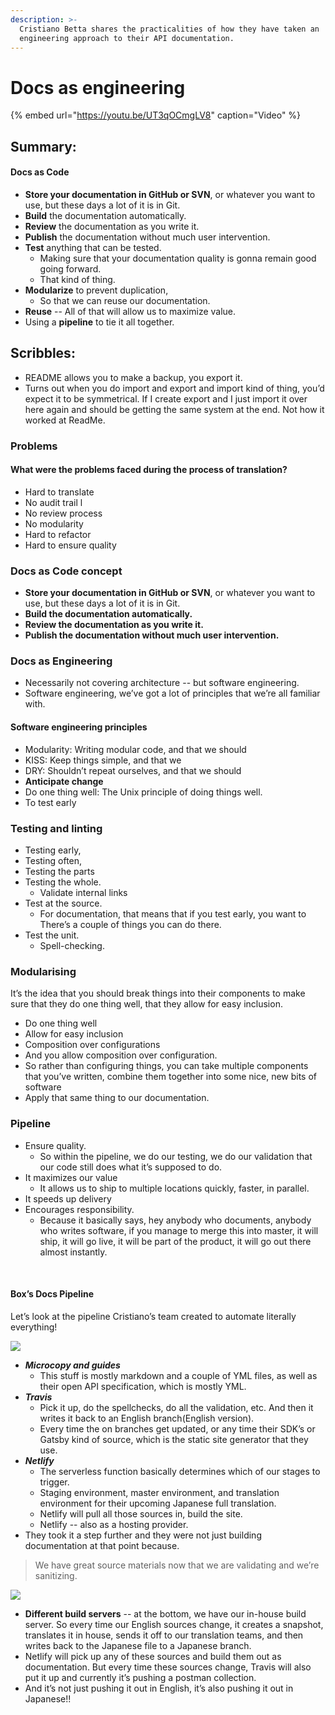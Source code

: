 ```yaml
---
description: >-
  Cristiano Betta shares the practicalities of how they have taken an
  engineering approach to their API documentation.
---
```


# Docs as engineering

{% embed url="https://youtu.be/UT3qOCmgLV8" caption="Video" %}

## **Summary:**

#### Docs as Code

* **Store your documentation in GitHub or SVN**, or whatever you want to use, but these days a lot of it is in Git. 
* **Build** the documentation automatically. 
* **Review** the documentation as you write it. 
* **Publish** the documentation without much user intervention. 
* **Test** anything that can be tested. 
  * Making sure that your documentation quality is gonna remain good going forward.
  * That kind of thing. 
* **Modularize** to prevent duplication, 
  * So that we can reuse our documentation.
* **Reuse** --  All of that will allow us to maximize value. 
* Using a **pipeline** to tie it all together.

## **Scribbles:**

* README allows you to make a backup, you export it.
* Turns out when you do import and export and import kind of thing, you’d expect it to be symmetrical. If I create export and I just import it over here again and should be getting the same system at the end. Not how it worked at ReadMe.

### Problems 

#### What were the problems faced during the process of translation?

* Hard to translate 
* No audit trail l
* No review process 
* No modularity 
* Hard to refactor 
* Hard to ensure quality 

### Docs as Code concept

* **Store your documentation in GitHub or SVN**, or whatever you want to use, but these days a lot of it is in Git. 
* **Build the documentation automatically.** 
* **Review the documentation as you write it.** 
* **Publish the documentation without much user intervention.** ‌

### Docs as Engineering 

* Necessarily not covering architecture -- but software engineering.
* Software engineering, we’ve got a lot of principles that we’re all familiar with. 

#### Software engineering principles

* Modularity: Writing modular code, and that we should 
* KISS: Keep things simple, and that we 
* DRY: Shouldn’t repeat ourselves, and that we should 
* **Anticipate change** 
* Do one thing well: The Unix principle of doing things well. 
* To test early 

### Testing and linting 

* Testing early, 
* Testing often, 
* Testing the parts 
* Testing the whole. 
  * Validate internal links
* Test at the source. 
  * For documentation, that means that if you test early, you want to There’s a couple of things you can do there. 
* Test the unit. 
  * Spell-checking. 

### Modularising

It’s the idea that you should break things into their components to make sure that they do one thing well, that they allow for easy inclusion.

* Do one thing well
* Allow for easy inclusion 
* Composition over configurations
* And you allow composition over configuration.
* So rather than configuring things, you can take multiple components that you’ve written, combine them together into some nice, new bits of software
* Apply that same thing to our documentation.

### Pipeline

* Ensure quality. 
  * So within the pipeline, we do our testing, we do our validation that our code still does what it’s supposed to do. 
* It maximizes our value 
  * It allows us to ship to multiple locations quickly, faster, in parallel. 
* It speeds up delivery 
* Encourages responsibility. 
  * Because it basically says, hey anybody who documents, anybody who writes software, if you manage to merge this into master, it will ship, it will go live, it will be part of the product, it will go out there almost instantly.

‌

#### Box’s Docs Pipeline

Let’s look at the pipeline Cristiano’s team created to automate literally everything! 

![](https://lh6.googleusercontent.com/LFFuxKOZCGb9nxUlP3a-eDZvoDH1MXBRiCp2smeXmK0S-_qhnVaGZ15joyJEeEoyO-IbjNUm1ZfONotSaJpIMIoDDgIL1Y15qI9-3iBJjBXchAru0dIr7BzCwDOBJDt96wmbTjs)

* _**Microcopy and guides**_
  * This stuff is mostly markdown and a couple of YML files, as well as their open API specification, which is mostly YML. 
* _**Travis**_ 
  * Pick it up, do the spellchecks, do all the validation, etc. And then it writes it back to an English branch\(English version\).
  * Every time the on branches get updated, or any time their SDK’s or Gatsby kind of source, which is the static site generator that they use.
* _**Netlify**_ 
  * The serverless function basically determines which of our stages to trigger. 
  * Staging environment, master environment, and translation environment for their upcoming Japanese full translation. 
  * Netlify will pull all those sources in, build the site.  
  * Netlify -- also as a hosting provider.
* They took it a step further and they were not just building documentation at that point because.

> We have great source materials now that we are validating and we’re sanitizing.

![](https://lh3.googleusercontent.com/Yvc2Ra6-Bh9aYvCf-Jzbs92Xb_oVE_P_aTGzm8nqoXhrweaQFUsctRQy-0YTzpOg0k0g8oRqaaK7jWhDLc3kDOwuvpoDYHF7ueAoRcAAC-3n6sIPyGMlyeCO9a4yrU2p3zrbFaY)

* **Different build servers** -- at the bottom, we have our in-house build server. So every time our English sources change, it creates a snapshot, translates it in house, sends it off to our translation teams, and then writes back to the Japanese file to a Japanese branch. 
* Netlify will pick up any of these sources and build them out as documentation. But every time these sources change, Travis will also put it up and currently it’s pushing a postman collection.
* And it’s not just pushing it out in English, it’s also pushing it out in Japanese!!



